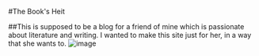 #The Book's Heit



##This is supposed to be a blog for a friend of mine which is passionate about literature and writing. I wanted to make this site just for her, in a way that she wants to.
![image](https://user-images.githubusercontent.com/79668619/190677956-b74370cd-f0e2-4bd3-9dd6-d85f5a2c4eb3.png)

